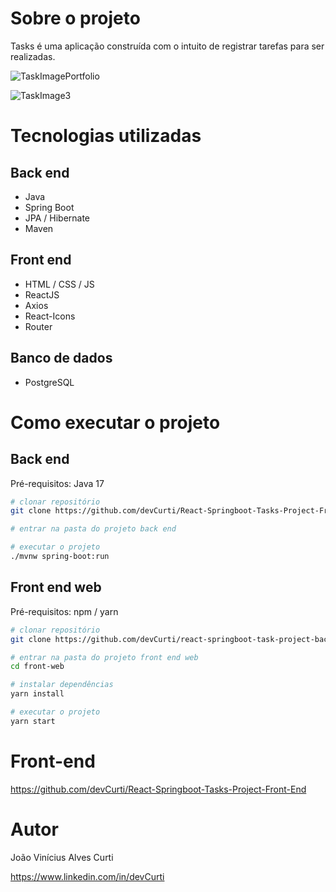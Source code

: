 # Sobre o projeto

Tasks é uma aplicação construída com o intuito de registrar tarefas para ser realizadas.

![TaskImagePortfolio](https://github.com/devCurti/react-springboot-task-project-back-end/assets/106403307/f60a8ba0-be1a-4c94-9ae3-8e21c7244b25)


![TaskImage3](https://github.com/devCurti/react-springboot-task-project-back-end/assets/106403307/2b93d3a3-5773-47dc-8aeb-8cbf076f5043)


# Tecnologias utilizadas
## Back end
- Java
- Spring Boot
- JPA / Hibernate
- Maven
## Front end
- HTML / CSS / JS
- ReactJS
- Axios
- React-Icons
- Router
## Banco de dados
- PostgreSQL
# Como executar o projeto

## Back end
Pré-requisitos: Java 17

```bash
# clonar repositório
git clone https://github.com/devCurti/React-Springboot-Tasks-Project-Front-End

# entrar na pasta do projeto back end

# executar o projeto
./mvnw spring-boot:run
```

## Front end web
Pré-requisitos: npm / yarn

```bash
# clonar repositório
git clone https://github.com/devCurti/react-springboot-task-project-back-end/

# entrar na pasta do projeto front end web
cd front-web

# instalar dependências
yarn install

# executar o projeto
yarn start
```

# Front-end

https://github.com/devCurti/React-Springboot-Tasks-Project-Front-End

# Autor

João Vinícius Alves Curti

https://www.linkedin.com/in/devCurti
